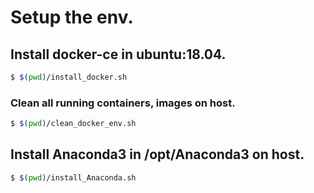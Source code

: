 # Setup the env.

## Install docker-ce in ubuntu:18.04.
```bash
$ $(pwd)/install_docker.sh
```

### Clean all running containers, images on host.
```bash
$ $(pwd)/clean_docker_env.sh
```

## Install Anaconda3 in /opt/Anaconda3 on host.
```bash
$ $(pwd)/install_Anaconda.sh
```
